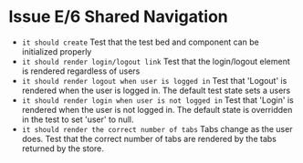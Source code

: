 # Issue E/6 Shared Navigation

- `it should create` Test that the test bed and component can be initialized properly
- `it should render login/logout link` Test that the login/logout element is rendered regardless of users
- `it should render logout when user is logged in` Test that 'Logout' is rendered when the user is logged in. The default test state sets a users
- `it should render login when user is not logged in` Test that 'Login' is rendered when the user is not logged in. The default state is overridden in the test to set 'user' to null.
- `it should render the correct number of tabs` Tabs change as the user does. Test that the correct number of tabs are rendered by the tabs returned by the store.
